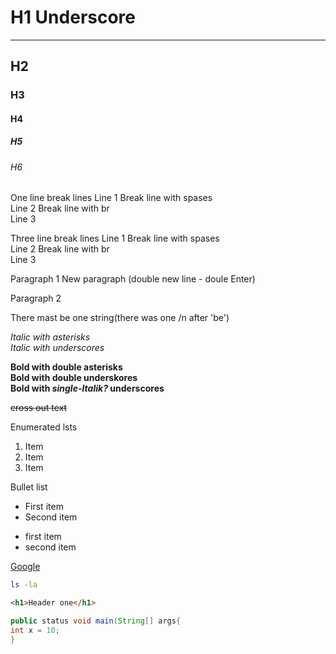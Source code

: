 # H1 Underscore
---
## H2
### H3
#### H4
##### H5
###### H6

One line break lines
Line 1 Break line with spases  
Line 2 Break line with br <br>Line 3

Three line break lines
Line 1 Break line with spases  
Line 2 Break line with br <br>
Line 3

Paragraph 1 New paragraph (double new line - doule Enter)

Paragraph 2

There mast be 
one string(there was one /n after 'be')

*Italic with asterisks*  
_Italic with underscores_  

**Bold with double asterisks**  
__Bold with double underskores__  
**Bold with _single-Italik?_ underscores**

~~cross out text~~

Enumerated lsts
1. Item
2. Item
3. Item

Bullet list
* First item
* Second item

- first item
- second item

[Google](https://www.yandex.ru "It's yandex!")

```bash
ls -la
```
```html
<h1>Header one</h1>
```
```java
public status void main(String[] args{
int x = 10;
}
